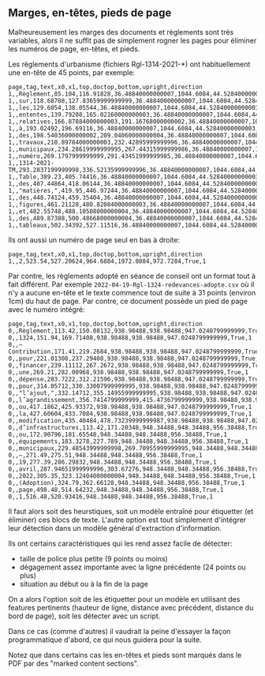 Marges, en-têtes, pieds de page
-------------------------------

Malheureusement les marges des documents et règlements sont très
variables, alors il ne suffit pas de simplement rogner les pages pour
éliminer les numéros de page, en-têtes, et pieds.

Les règlements d'urbanisme (fichiers Rgl-1314-2021-*) ont
habituellement une en-tête de 45 points, par exemple:

    page,tag,text,x0,x1,top,doctop,bottom,upright,direction
    1,,Règlement,85.104,116.91828,36.48840000000007,1044.6084,44.52840000000003,True,1
    1,,sur,118.68708,127.83659999999999,36.48840000000007,1044.6084,44.52840000000003,True,1
    1,,les,129.6054,138.05544,36.48840000000007,1044.6084,44.52840000000003,True,1
    1,,ententes,139.79208,165.02160000000003,36.48840000000007,1044.6084,44.52840000000003,True,1
    1,,relatives,166.87884000000003,191.16768000000002,36.48840000000007,1044.6084,44.52840000000003,True,1
    1,,à,193.02492,196.69116,36.48840000000007,1044.6084,44.52840000000003,True,1
    1,,des,198.54036000000002,209.04060000000004,36.48840000000007,1044.6084,44.52840000000003,True,1
    1,,travaux,210.89784000000003,232.42895999999996,36.48840000000007,1044.6084,44.52840000000003,True,1
    1,,municipaux,234.28619999999995,267.44315999999986,36.48840000000007,1044.6084,44.52840000000003,True,1
    1,,numéro,269.1797999999999,291.43451999999985,36.48840000000007,1044.6084,44.52840000000003,True,1
    1,,1314-2021-TM,293.2837199999998,336.52135999999996,36.48840000000007,1044.6084,44.52840000000003,True,1
    1,,Table,389.23,405.74416,36.48840000000007,1044.6084,44.52840000000003,True,1
    1,,des,407.44864,418.06144,36.48840000000007,1044.6084,44.52840000000003,True,1
    1,,"matières,",419.95,446.97244,36.48840000000007,1044.6084,44.52840000000003,True,1
    1,,des,448.74124,459.35404,36.48840000000007,1044.6084,44.52840000000003,True,1
    1,,figures,461.21128,480.82084000000003,36.48840000000007,1044.6084,44.52840000000003,True,1
    1,,et,482.55748,488.10508000000004,36.48840000000007,1044.6084,44.52840000000003,True,1
    1,,des,489.87388,500.48668000000004,36.48840000000007,1044.6084,44.52840000000003,True,1
    1,,tableaux,502.34392,527.11516,36.48840000000007,1044.6084,44.52840000000003,True,1

Ils ont aussi un numéro de page seul en bas à droite:

    page,tag,text,x0,x1,top,doctop,bottom,upright,direction
    1,,2,523.54,527.20624,964.6884,1972.8084,972.7284,True,1

Par contre, les règlements adopté en séance de conseil ont un format
tout à fait différent.  Par exemple
`2022-04-19-Rgl-1324-redevances-adopte.csv` où il n'y a aucune en-tête
et le texte commence tout de suite à 31 points (environ 1cm) du haut
de page.  Par contre, ce document possède un pied de page avec le
numéro intégré:

    page,tag,text,x0,x1,top,doctop,bottom,upright,direction
    0,,Règlement,113.42,150.08132,938.98488,938.98488,947.0248799999999,True,1
    0,,1324,151.94,169.71408,938.98488,938.98488,947.0248799999999,True,1
    0,,–Contribution,171.41,219.2684,938.98488,938.98488,947.0248799999999,True,1
    0,,pour,221.01308,237.29408,938.98488,938.98488,947.0248799999999,True,1
    0,,financer,239.11112,267.2672,938.98488,938.98488,947.0248799999999,True,1
    0,,une,269.21,282.00968,938.98488,938.98488,947.0248799999999,True,1
    0,,dépense,283.7222,312.21596,938.98488,938.98488,947.0248799999999,True,1
    0,,pour,314.05712,330.33007999999995,938.98488,938.98488,947.0248799999999,True,1
    0,,"l’ajout,",332.14712,355.14955999999995,938.98488,938.98488,947.0248799999999,True,1
    0,,l’agrandissement,356.7414799999999,415.4736799999999,938.98488,938.98488,947.0248799999999,True,1
    0,,ou,417.1862,425.93372,938.98488,938.98488,947.0248799999999,True,1
    0,,la,427.60604,433.7084,938.98488,938.98488,947.0248799999999,True,1
    0,,modification,435.40484,478.73239999999987,938.98488,938.98488,947.0248799999999,True,1
    0,,d’infrastructures,113.42,171.20348,948.34488,948.34488,956.38488,True,1
    0,,ou,172.90796,181.65548,948.34488,948.34488,956.38488,True,1
    0,,équipements,183.3278,227.789,948.34488,948.34488,956.38488,True,1
    0,,municipaux,229.48543999999998,269.70955999999995,948.34488,948.34488,956.38488,True,1
    0,,–,271.49,275.51,948.34488,948.34488,956.38488,True,1
    0,,19,277.39,286.29832,948.34488,948.34488,956.38488,True,1
    0,,avril,287.94651999999996,303.67276,948.34488,948.34488,956.38488,True,1
    0,,2022,305.35,323.12404000000004,948.34488,948.34488,956.38488,True,1
    0,,(Adoption),324.79,362.66128,948.34488,948.34488,956.38488,True,1
    0,,page,498.48,514.64232,948.34488,948.34488,956.38488,True,1
    0,,1,516.48,520.93416,948.34488,948.34488,956.38488,True,1

Il faut alors soit des heurstiques, soit un modèle entraîné pour
étiquetter (et éliminer) ces blocs de texte.  L'autre option est tout
simplement d'intégrer leur détection dans un modèle général
d'extraction d'information.

Ils ont certains caractéristiques qui les rend assez facile de détecter:

- taille de police plus petite (9 points ou moins)
- dégagement assez importante avec la ligne précédente (24 points ou plus)
- situation au début ou à la fin de la page

On a alors l'option soit de les étiquetter pour un modèle en utilisant
des features pertinents (hauteur de ligne, distance avec précédent,
distance du bord de page), soit les détecter avec un script.

Dans ce cas (comme d'autres) il vaudrait la peine d'essayer la façon
programmatique d'abord, ce qui nous guidera pour la suite.

Notez que dans certains cas les en-têtes et pieds sont marqués dans le
PDF par des "marked content sections".
